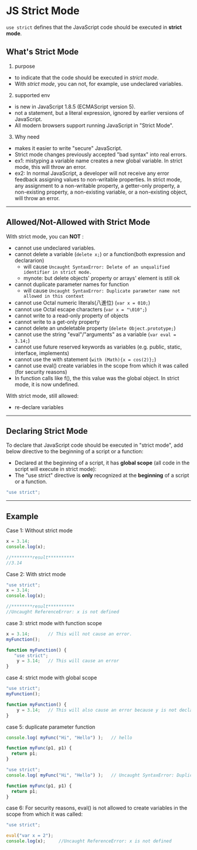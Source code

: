 # JS Strict Mode

`use strict` defines that the JavaScript code should be executed in **strict mode**.

## What's Strict Mode

1. purpose
  * to indicate that the code should be executed in *strict mode*.
  * With *strict mode*, you can not, for example, use undeclared variables.

2. supported env
  * is new in JavaScript 1.8.5 (ECMAScript version 5).
  * not a statement, but a literal expression, ignored by earlier versions of JavaScript.
  * All modern browsers support running JavaScript in "Strict Mode".

3. Why need
  * makes it easier to write "secure" JavaScript.
  * Strict mode changes previously accepted "bad syntax" into real errors.
  * ex1: mistyping a variable name creates a new global variable. In strict mode, this will throw an error.
  * ex2:
    In normal JavaScript, a developer will not receive any error feedback assigning values to non-writable properties.
    In strict mode, any assignment to a non-writable property, a getter-only property, a non-existing property, a non-existing variable, or a non-existing object, will throw an error.


----

## Allowed/Not-Allowed with Strict Mode

With strict mode, you can **NOT** :
  * cannot use undeclared variables.
  * cannot delete a variable (`delete x;`) or a function(both expression and declararion)
    * will cause `Uncaught SyntaxError: Delete of an unqualified identifier in strict mode.`
    * mynote: but delete objects' property or arrays' element is still ok
  * cannot duplicate parameter names for function
    * will cause `Uncaught SyntaxError: Duplicate parameter name not allowed in this context`
  * cannot use Octal numeric literals(八進位) (`var x = 010;`)
  * cannot use Octal escape characters (`var x = "\010";`)
  * cannot write to a read-only property of objects
  * cannot write to a get-only property
  * cannot delete an undeletable property (`delete Object.prototype;`)
  * cannot use the string "eval"/"arguments" as a variable (`var eval = 3.14;`)
  * cannot use future reserved keywords as variables (e.g. public, static, interface, implements)
  * cannot use the with statement (`with (Math){x = cos(2)};`)
  * cannot use eval() create variables in the scope from which it was called (for security reasons)
  * In function calls like f(), the this value was the global object. In strict mode, it is now undefined.

With strict mode, still allowed:
  * re-declare variables



----

## Declaring Strict Mode

To declare that JavaScript code should be executed in "strict mode", add below directive to the beginning of a script or a function:
* Declared at the beginning of a script, it has **global scope** (all code in the script will execute in strict mode):
* The "use strict" directive is **only** recognized at the **beginning** of a script or a function.


````js
"use strict";
````


----

## Example

Case 1: Without strict mode

````js
x = 3.14;
console.log(x);

//********result**********
//3.14
````


Case 2: With strict mode

````js
"use strict";
x = 3.14;
console.log(x);

//********result**********
//Uncaught ReferenceError: x is not defined
````


case 3: strict mode with function scope

````js
x = 3.14;       // This will not cause an error.
myFunction();

function myFunction() {
   "use strict";
    y = 3.14;   // This will cause an error
}
````


case 4: strict mode with global scope

````js
"use strict";
myFunction();

function myFunction() {
    y = 3.14;   // This will also cause an error because y is not declared
}
````


case 5: duplicate parameter function

````js
console.log( myFunc("Hi", "Hello") );   // hello

function myFunc(p1, p1) {
  return p1;
}
````

````js
"use strict";
console.log( myFunc("Hi", "Hello") );   // Uncaught SyntaxError: Duplicate parameter name not allowed in this context

function myFunc(p1, p1) {
  return p1;
}
````

case 6: For security reasons, eval() is not allowed to create variables in the scope from which it was called:

````js
"use strict";

eval("var x = 2");
console.log(x);     //Uncaught ReferenceError: x is not defined
````

